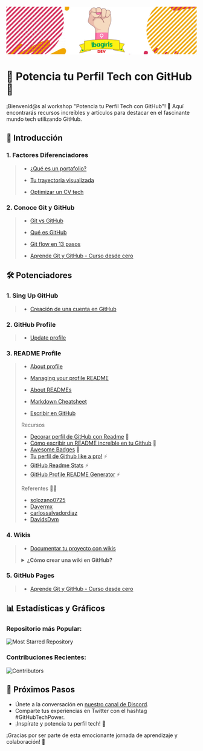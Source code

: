 ![Banner](https://github.com/avilanac/potencia-tu-perfil-tech-con-github/blob/main/img/banner_IbagirlsDev.jpeg)



# 🚀 Potencia tu Perfil Tech con GitHub 🌟

¡Bienvenid@s al workshop "Potencia tu Perfil Tech con GitHub"! 🚀 Aquí encontrarás recursos increíbles y artículos para destacar en el fascinante mundo tech utilizando GitHub.


## 📑 Introducción

### 1. Factores Diferenciadores
> - [¿Qué es un portafolio?](https://econsultoria.net/blog/que-es-un-portafolio-para-que-sirve-beneficios-de-tenerlo/)
>
> - [Tu trayectoria visualizada](https://www.linkedin.com/pulse/la-importancia-de-un-portafolio-profesional-tu-trayectoria-visualizada-usyzc/?trk=public_post&originalSubdomain=es)
>
> - [Optimizar un CV tech](https://talently.tech/blog/optimizar-un-cv-tech/)

### 2. Conoce Git y GitHub 
    
> - [Git vs GitHub](https://www.freecodecamp.org/espanol/news/git-vs-github-what-is-version-control-and-how-does-it-work/)
>   
> - [Qué es GitHub](https://platzi.com/blog/que-es-github-como-funciona/)
>   
> - [Git flow en 13 pasos](https://www.pragma.com.co/academia/lecciones/aprende-gif-flow-en-13-pasos)
>
> - [Aprende Git y GitHub - Curso desde cero](https://www.freecodecamp.org/espanol/news/aprende-git-y-github-curso-desde-cero/)

## 🛠 Potenciadores

### 1. Sing Up GitHub
> - [Creación de una cuenta en GitHub](https://docs.github.com/es/get-started/start-your-journey/creating-an-account-on-github)

### 2. GitHub Profile
> - [Update profile](https://docs.github.com/es/account-and-profile/setting-up-and-managing-your-github-profile/customizing-your-profile/personalizing-your-profile#adding-a-bio-to-your-profile)

### 3. README Profile
> - [About profile](https://docs.github.com/es/account-and-profile/setting-up-and-managing-your-github-profile/customizing-your-profile/about-your-profile)
>
> - [Managing your profile README](https://docs.github.com/en/account-and-profile/setting-up-and-managing-your-github-profile/customizing-your-profile/managing-your-profile-readme)
>
> - [About READMEs](https://docs.github.com/es/repositories/managing-your-repositorys-settings-and-features/customizing-your-repository/about-readmes)
>
> - [Markdown Cheatsheet](https://github.com/adam-p/markdown-here/wiki/Markdown-Cheatsheet)
>
> - [Escribir en GitHub](https://docs.github.com/es/get-started/writing-on-github)
>
> Recursos
> - [Decorar perfil de GitHub con Readme](https://www.linkedin.com/pulse/decorar-perfil-de-github-con-readme-carlos-salvador/?originalSubdomain=es) 🌟
> - [Cómo escribir un README increíble en tu Github](https://www.aluracursos.com/blog/como-escribir-un-readme-increible-en-tu-github) 🌟
> - [Awesome Badges](https://github.com/Envoy-VC/awesome-badges) 🌟
> - [Tu perfil de Github like a pro!](https://medium.com/@dan.avila7/tu-perfil-de-github-like-a-pro-8436f90caf61) ⚡
> - [GitHub Readme Stats](https://github.com/anuraghazra/github-readme-stats?tab=readme-ov-file#github-readme-stats) ⚡
> - [GitHub Profile README Generator](https://rahuldkjain.github.io/gh-profile-readme-generator/) ⚡
> 
> Referentes 👨‍💻
> - [solozano0725](https://github.com/solozano0725)
> - [Davermx](https://github.com/Davermx)
> - [carlossalvadordiaz](https://github.com/carlossalvadordiaz)
> - [DavidsDvm](https://github.com/DavidsDvm/DavidsDvm)

### 4. Wikis
> - [Documentar tu proyecto con wikis](https://docs.github.com/es/communities/documenting-your-project-with-wikis)
> 
> <details>
>     <summary><strong>¿Cómo crear una wiki en GitHub?</strong></summary>
>
>     Aquí está la respuesta a la pregunta sobre cómo crear una wiki en GitHub:
>
>     1. <strong>Crea un Repositorio</strong>strong>:
>        - Inicia sesión en tu cuenta de GitHub.
>        - Ve a la página principal de GitHub (https://github.com/).
>        - Haz clic en el botón "New" para crear un nuevo repositorio.
>     2. <strong>Configura el Repositorio</strong>:
>        - Asigna un nombre al repositorio.
>        - Opcionalmente, puedes agregar una descripción y seleccionar la visibilidad del repositorio (público o privado).
>        - No inicialices el repositorio con un archivo README, ya que la wiki generará su propia página de inicio.
>     3. <strong>Crea el Repositorio</strong>:
>        - Haz clic en el botón "Create repository" para crear el nuevo repositorio.
>     4. <strong>Activa la Wiki</strong>:
>        - Una vez creado el repositorio, ve a la pestaña "Settings" (Configuración) en la parte superior.
>        - Desplázate hacia abajo hasta la sección "Features" (Características).
>        - Habilita la opción "Wikis" para activar la funcionalidad de la wiki.
>     5. <strong>Accede a la Wiki</strong>:
>        - Ahora, en la pestaña principal del repositorio, deberías ver una pestaña llamada "Wiki". Haz clic en ella.
>     6. <strong>Edita la Página de Inicio</strong>:
>        - Al acceder a la wiki, verás una página de inicio predeterminada. Puedes hacer clic en "Create the first page" para comenzar a editar o crear nuevas páginas.
>     7. <strong>Escribe Contenido</strong>:
>        - Utiliza el formato Markdown para escribir y dar formato a tu contenido en la wiki. GitHub utiliza el formato Markdown para las wikis, que es fácil de aprender.
>     8. <strong>Guarda Cambios</strong>:
>        Después de escribir el contenido, asegúrate de guardar los cambios. Puedes hacerlo directamente en la interfaz de edición de GitHub.
> </details>



### 5. GitHub Pages
> - [Aprende Git y GitHub - Curso desde cero](https://www.freecodecamp.org/espanol/news/aprende-git-y-github-curso-desde-cero/)


## 📊 Estadísticas y Gráficos

### Repositorio más Popular:
![Most Starred Repository](https://img.shields.io/github/stars/usuario/repo?style=social)

### Contribuciones Recientes:
![Contributors](https://img.shields.io/github/contributors/usuario/repo)

## 🚀 Próximos Pasos

- Únete a la conversación en [nuestro canal de Discord](https://discord.gg/techcommunity).
- Comparte tus experiencias en Twitter con el hashtag #GitHubTechPower.
- ¡Inspírate y potencia tu perfil tech! 🚀

¡Gracias por ser parte de esta emocionante jornada de aprendizaje y colaboración! 🎉
